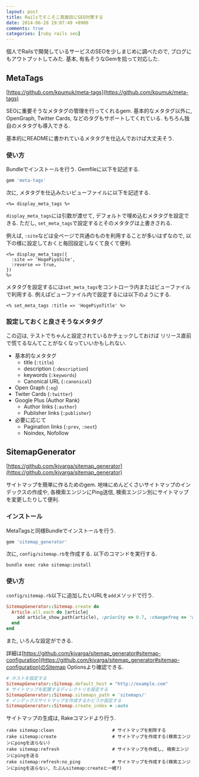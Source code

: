 ```yaml
---
layout: post
title: Railsでそこそこ真面目にSEO対策する
date: 2014-06-28 19:07:49 +0900
comments: true
categories: [ruby rails seo]
---
```


個人でRailsで開発しているサービスのSEOを少しまじめに調べたので,
ブログにもアウトプットしてみた. 基本, 有名そうなGemを拾って対応した.

<!-- more -->

## MetaTags ##

[https://github.com/kpumuk/meta-tags](https://github.com/kpumuk/meta-tags)

SEOに重要そうなメタタグの管理を行ってくれるgem. 基本的なメタタグ以外に,
OpenGraph, Twitter Cards, などのタグもサポートしてくれている.
もちろん独自のメタタグも導入できる.

基本的にREADMEに書かれているメタタグを仕込んでおけば大丈夫そう.

### 使い方 ###

Bundleでインストールを行う. Gemfileに以下を記述する.

``` ruby
gem 'meta-tags'
```

次に, メタタグを仕込みたいビューファイルに以下を記述する.

``` erb
<%= display_meta_tags %>
```

`display_meta_tags`には引数が渡せて, デフォルトで埋め込むメタタグを設定できる.
ただし, `set_meta_tags`で設定するとそのメタタグは上書きされる.

例えば, `:site`などは全ページで共通のものを利用することが多いはずなので,
以下の様に設定しておくと毎回設定しなくて良くて便利.

``` erb
<%= display_meta_tags({
  :site => 'HogePiyoSite',
  :reverse => true,
})
%>
```

メタタグを設定するには`set_meta_tags`をコントローラ内またはビューファイルで利用する.
例えばビューファイル内で設定するには以下のようにする.

``` erb
<% set_meta_tags :title => 'HogePiyoTitle' %>
```

### 設定しておくと良さそうなメタタグ ###

この辺は, テストでちゃんと設定されているかチェックしておけば
リリース直前で慌てるなんてことがなくなっていいかもしれない.

- 基本的なメタタグ
    - title (`:title`)
    - description (`:description`)
    - keywords (`:keywords`)
    - Canonical URL (`:canonical`)
- Open Graph (`:og`)
- Twiter Cards (`:twitter`)
- Google Plus (Author Rank)
    - Author links (`:author`)
    - Publisher links (`:publisher`)
- 必要に応じて
    - Pagination links (`:prev`, `:next`)
    - Noindex, Nofollow

## SitemapGenerator ##

[https://github.com/kjvarga/sitemap_generator](https://github.com/kjvarga/sitemap_generator)

サイトマップを簡単に作るためのgem. 地味にめんどくさいサイトマップのインデックスの作成や,
各検索エンジンにPing送信, 検索エンジン別にサイトマップを変更したりして便利.

### インストール ###

MetaTagsと同様Bundleでインストールを行う.

``` ruby
gem 'sitemap_generator'
```

次に, `config/sitemap.rb`を作成する. 以下のコマンドを実行する.

```
bundle exec rake sitemap:install
```

### 使い方 ###

`config/sitemap.rb`以下に追加したいURLを`add`メソッドで行う.

``` ruby config/sitemap.rb
SitemapGenerator::Sitemap.create do
  Article.all.each do |article|
    add article_show_path(article), :priority => 0.7, :changefreq => 'weekly', :astmod => article.updated_at
  end
end
```

また, いろんな設定ができる.

詳細は[https://github.com/kjvarga/sitemap_generator#sitemap-configuration](https://github.com/kjvarga/sitemap_generator#sitemap-configuration)のSitemap Optionsより確認できる.


``` ruby
# ホストを設定する
SitemapGenerator::Sitemap.default_host = "http://example.com"
# サイトマップを配置するディレクトリを設定する
SitemapGenerator::Sitemap.sitemaps_path = 'sitemaps/'
# インデックスサイトマップを作成するかどうか設定する
SitemapGenerator::Sitemap.create_index = :auto
```

サイトマップの生成は, Rakeコマンドより行う.

```
rake sitemap:clean                      # サイトマップを削除する
rake sitemap:create                     # サイトマップを作成する(検索エンジンにpingを送らない)
rake sitemap:refresh                    # サイトマップを作成し, 検索エンジンにpingを送る
rake sitemap:refresh:no_ping            # サイトマップを作成する(検索エンジンにpingを送らない, たぶんsitemap:createと一緒?)
```
